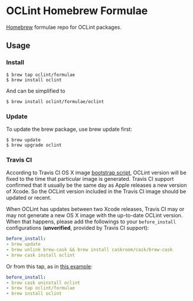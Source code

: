 # OCLint Homebrew Formulae

[Homebrew][] formulae repo for OCLint packages.

[homebrew]: http://brew.sh/

## Usage

### Install

```console
$ brew tap oclint/formulae
$ brew install oclint
```

And can be simplified to

```console
$ brew install oclint/formulae/oclint
```

### Update

To update the brew package, use brew update first:

```console
$ brew update
$ brew upgrade oclint
```

### Travis CI
According to Travis CI OS X image [bootstrap script](https://github.com/travis-infrastructure/osx-image-bootstrap/blob/master/bootstrap.sh), OCLint version will be fixed to the time that particular image is generated. Travis CI support confirmed that it usually be the same day as Apple releases a new version of Xcode. So the OCLint version included in the Travis CI image should be updated or recent.

When OCLint has updates between two Xcode releases, Travis CI may or may not generate a new OS X image with the up-to-date OCLint version. When that happens, please add the followings to your `before_install` configurations (**unverified**, provided by Travis CI support):

```yaml
before_install:
- brew update
- brew unlink brew-cask && brew install caskroom/cask/brew-cask
- brew cask install oclint
```

Or from this tap, as in [this example](https://github.com/ryuichis/oclint-objc-travis-ci-examples):

```yaml
before_install:
- brew cask uninstall oclint
- brew tap oclint/formulae
- brew install oclint
```
